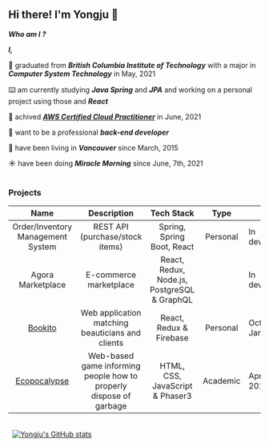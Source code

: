 ## Hi there! I'm Yongju 🙂

_**Who am I ?**_

_**I,**_ 

🏫 graduated from _**British Columbia Institute of Technology**_ with a major in _**Computer System Technology**_ in May, 2021

⌨️ am currently studying _**Java Spring**_ and _**JPA**_ and working on a personal project using those and _**React**_

📝 achived _**[AWS Certified Cloud Practitioner](https://www.credly.com/badges/f5ca3045-c866-4e27-abd2-9b807797b009)**_ in June, 2021

🧐 want to be a professional _**back-end developer**_

🛬 have been living in _**Vancouver**_ since March, 2015

☀️ have been doing _**Miracle Morning**_ since June, 7th, 2021
\
&nbsp;
### Projects
| Name | Description | Tech Stack | Type |  |
|:---:|:---:|:---:|:---:|:---|
| Order/Inventory Management System | REST API (purchase/stock items) | Spring, Spring Boot, React | Personal | In development |
| Agora Marketplace | E-commerce marketplace | React, Redux, Node.js, PostgreSQL & GraphQL |  | In development |
| [Bookito](https://bookito.io) | Web application matching beauticians and clients | React, Redux & Firebase | Personal | Oct 2020 - Jan 2021 |
| [Ecopocalypse](https://kwonyongju.github.io/Ecopocalypse/) | Web-based game informing people how to properly dispose of garbage | HTML, CSS, JavaScript & Phaser3 | Academic | Apr - May 2019 |

\
&nbsp;
[![Yongju's GitHub stats](https://github-readme-stats.vercel.app/api?username=kwonyongju)](https://github.com/anuraghazra/github-readme-stats)
